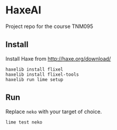# HaxeAI
Project repo for the course TNM095

## Install

Install Haxe from http://haxe.org/download/

```
haxelib install flixel
haxelib install flixel-tools
haxelib run lime setup
```

## Run

Replace `neko` with your target of choice.

```
lime test neko
```
